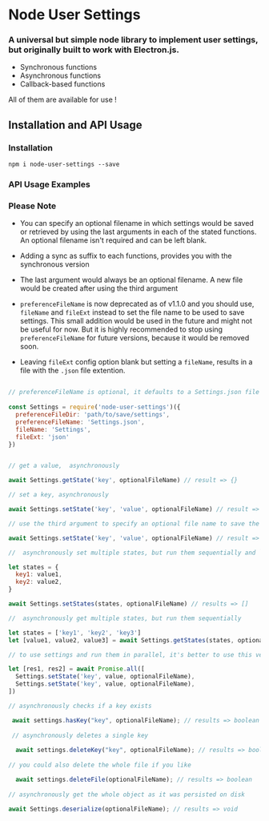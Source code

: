 # Node User Settings

### A universal but simple node library to implement user settings, but originally built to work with Electron.js.

* Synchronous functions
* Asynchronous functions
* Callback-based functions

 All of them are available for use !

## Installation and API Usage

### Installation

```
npm i node-user-settings --save

```

### API Usage Examples


### Please Note

* You can specify an optional filename in which settings would be saved or retrieved by using the last arguments in each of the stated functions. An optional filename isn't required and can be left blank.

* Adding a sync as suffix to each functions, provides you with the synchronous version

* The last argument would always be an optional filename. A new file would be created after using the third argument

* `preferenceFileName` is now deprecated as of v1.1.0 and you should use, `fileName` and `fileExt` instead to set the file name to be used to save settings. This small addition would be used in the future and might not be useful for now. But it is highly recommended to stop using `preferenceFileName` for future versions, because it would be removed soon.

* Leaving `fileExt` config option blank but setting a `fileName`, results in a file with the `.json` file extention.


```javascript

// preferenceFileName is optional, it defaults to a Settings.json file
  
const Settings = require('node-user-settings')({
  preferenceFileDir: 'path/to/save/settings',
  preferenceFileName: 'Settings.json',
  fileName: 'Settings',
  fileExt: 'json'
})


// get a value,  asynchronously 

await Settings.getState('key', optionalFileName) // result => {}

// set a key, asynchronously 

await Settings.setState('key', 'value', optionalFileName) // result => number 

// use the third argument to specify an optional file name to save the settings

await Settings.setState('key', 'value', optionalFileName) // result => number

//  asynchronously set multiple states, but run them sequentially and `states` refers to the number of states saved

let states = {
  key1: value1,
  key2: value2,
}

await Settings.setStates(states, optionalFileName) // results => []

//  asynchronously get multiple states, but run them sequentially

let states = ['key1', 'key2', 'key3']
let [value1, value2, value3] = await Settings.getStates(states, optionalFileName) // results => []

// to use settings and run them in parallel, it's better to use this version but I have no idea what would happen if you do use it :)

let [res1, res2] = await Promise.all([
  Settings.setState('key', value, optionalFileName),
  Settings.setState('key', value, optionalFileName),
])

// asynchronously checks if a key exists

 await settings.hasKey("key", optionalFileName); // results => boolean
 
 // asynchronously deletes a single key
 
  await settings.deleteKey("key", optionalFileName); // results => boolean
  
// you could also delete the whole file if you like

  await settings.deleteFile(optionalFileName); // results => boolean
   
// asynchronously get the whole object as it was persisted on disk

await Settings.deserialize(optionalFileName); // results => void

```
